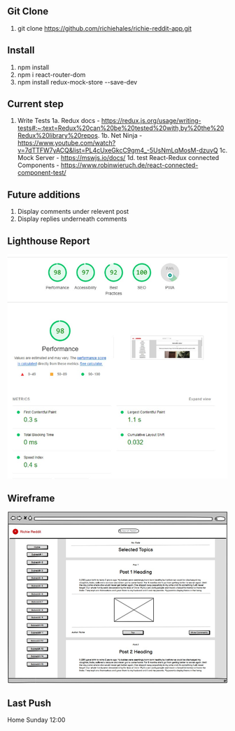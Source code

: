 ## Git Clone
1. git clone https://github.com/richiehales/richie-reddit-app.git

## Install
1. npm install
2. npm i react-router-dom
3. npm install redux-mock-store --save-dev

## Current step
1. Write Tests 
   1a. Redux docs - https://redux.js.org/usage/writing-tests#:~:text=Redux%20can%20be%20tested%20with,by%20the%20Redux%20library%20repos.
   1b. Net Ninja - https://www.youtube.com/watch?v=7dTTFW7yACQ&list=PL4cUxeGkcC9gm4_-5UsNmLqMosM-dzuvQ
   1c. Mock Server - https://mswjs.io/docs/
   1d. test React-Redux connected Components - https://www.robinwieruch.de/react-connected-component-test/
      
## Future additions
1. Display comments under relevent post
2. Display replies underneath comments

## Lighthouse Report
![image info](./images/lighthouse.jpg)

## Wireframe
![image info](./images/postspage.jpg)

## Last Push
Home Sunday 12:00

